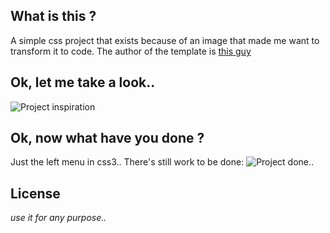 ## What is this ?
A simple css project that exists because of an image that made me want to transform it to code.
The author of the template is [this guy](https://dribbble.com/yarnell)
## Ok, let me take a look..
![Project inspiration](https://d13yacurqjgara.cloudfront.net/users/44126/screenshots/1740688/attachments/281529/dashboard.png)


## Ok, now what have you done ?
Just the left menu in css3.. There's still work to be done:
![Project done..](http://i.imgur.com/2dPVAta.png)

## License 
*use it for any purpose..*
